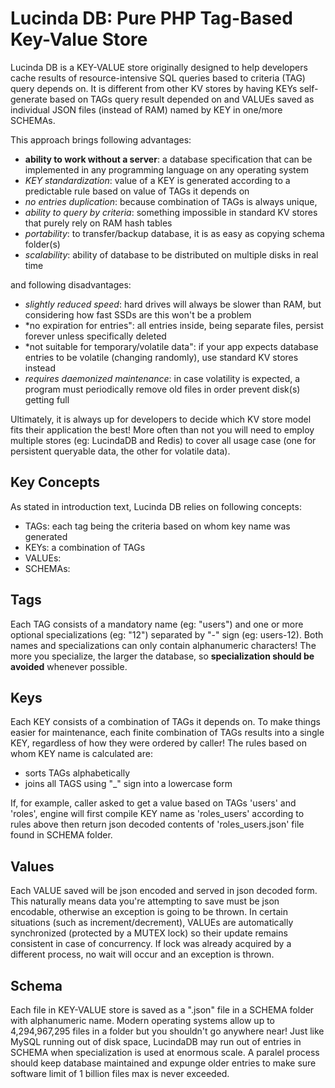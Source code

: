 # Lucinda DB: Pure PHP Tag-Based Key-Value Store
 
Lucinda DB is a KEY-VALUE store originally designed to help developers cache results of resource-intensive SQL queries based to criteria (TAG) query depends on. It is different from other KV stores by having KEYs self-generate based on TAGs query result depended on and VALUEs saved as individual JSON files (instead of RAM) named by KEY in one/more SCHEMAs.

This approach brings following advantages: 

- **ability to work without a server**: a database specification that can be implemented in any programming language on any operating system
- *KEY standardization*: value of a KEY is generated according to a predictable rule based on value of TAGs it depends on
- *no entries duplication*: because combination of TAGs is always unique, 
- *ability to query by criteria*: something impossible in standard KV stores that purely rely on RAM hash tables
- *portability*: to transfer/backup database, it is as easy as copying schema folder(s)
- *scalability*: ability of database to be distributed on multiple disks in real time

and following disadvantages:

- *slightly reduced speed*: hard drives will always be slower than RAM, but considering how fast SSDs are this won't be a problem 
- *no expiration for entries": all entries inside, being separate files, persist forever unless specifically deleted
- *not suitable for temporary/volatile data": if your app expects database entries to be volatile (changing randomly), use standard KV stores instead
- *requires daemonized maintenance*: in case volatility is expected, a program must periodically remove old files in order prevent disk(s) getting full

Ultimately, it is always up for developers to decide which KV store model fits their application the best! More often than not you will need to employ multiple stores (eg: LucindaDB and Redis) to cover all usage case (one for persistent queryable data, the other for volatile data).


## Key Concepts

As stated in introduction text, Lucinda DB relies on following concepts:

- TAGs: each tag being the criteria based on whom key name was generated
- KEYs: a combination of TAGs
- VALUEs:
- SCHEMAs:

## Tags

Each TAG consists of a mandatory name (eg: "users") and one or more optional specializations (eg: "12") separated by "-" sign (eg: users-12). Both names and specializations can only contain alphanumeric characters! The more you specialize, the larger the database, so **specialization should be avoided** whenever possible.

## Keys

Each KEY consists of a combination of TAGs it depends on. To make things easier for maintenance, each finite combination of TAGs results into a single KEY, regardless of how they were ordered by caller! The rules based on whom KEY name is calculated are:

- sorts TAGs alphabetically
- joins all TAGS using "_" sign into a lowercase form

If, for example, caller asked to get a value based on TAGs 'users' and 'roles', engine will first compile KEY name as 'roles_users' according to rules above then return json decoded contents of 'roles_users.json' file found in SCHEMA folder.

## Values

Each VALUE saved will be json encoded and served in json decoded form. This naturally means data you're attempting to save must be json encodable, otherwise an exception is going to be thrown. In certain situations (such as increment/decrement), VALUEs are automatically synchronized (protected by a MUTEX lock) so their update remains consistent in case of concurrency. If lock was already acquired by a different process, no wait will occur and an exception is thrown.

## Schema
 
Each file in KEY-VALUE store is saved as a ".json" file in a SCHEMA folder with alphanumeric name. Modern operating systems allow up to 4,294,967,295 files in a folder but you shouldn't go anywhere near! Just like MySQL running out of disk space, LucindaDB may run out of entries in SCHEMA when specialization is used at enormous scale. A paralel process should keep database maintained and expunge older entries to make sure software limit of 1 billion files max is never exceeded.
